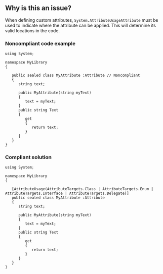 ## Why is this an issue?
 
When defining custom attributes, `System.AttributeUsageAttribute` must be used to indicate where the attribute can be applied. This will determine its valid locations in the code.
 
### Noncompliant code example

    using System;
    
    namespace MyLibrary
    {
    
       public sealed class MyAttribute :Attribute // Noncompliant
       {
          string text;
    
          public MyAttribute(string myText)
          {
             text = myText;
          }
          public string Text
          {
             get
             {
                return text;
             }
          }
       }
    }

### Compliant solution

    using System;
    
    namespace MyLibrary
    {
    
       [AttributeUsage(AttributeTargets.Class | AttributeTargets.Enum | AttributeTargets.Interface | AttributeTargets.Delegate)]
       public sealed class MyAttribute :Attribute
       {
          string text;
    
          public MyAttribute(string myText)
          {
             text = myText;
          }
          public string Text
          {
             get
             {
                return text;
             }
          }
       }
    }